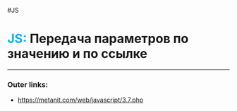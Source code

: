 #JS
# <font color="#00b0f0">JS:</font> Передача параметров по значению и по ссылке
---
### Outer links:
- https://metanit.com/web/javascript/3.7.php